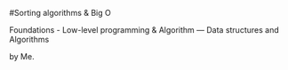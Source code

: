 #Sorting algorithms & Big O

Foundations - Low-level programming & Algorithm ― Data structures and Algorithms

by Me.

